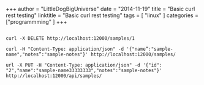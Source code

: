 +++
author = "LittleDogBigUniverse"
date = "2014-11-19"
title = "Basic curl rest testing"
linktitle = "Basic curl rest testing"
tags = [ "linux" ]
categories = ["programmming" ]
+++

```less 
​ 
curl -X DELETE http://localhost:12000/samples/1 
 
curl -H "Content-Type: application/json" -d '{"name”:"sample-name","notes”:"sample-notes"}' http://localhost:12000/samples/ 
 
url -X PUT -H "Content-Type: application/json" -d '{"id": "2","name":"sample-name33333333","notes":"sample-notes"}' http://localhost:12000/api/samples/ 
```
